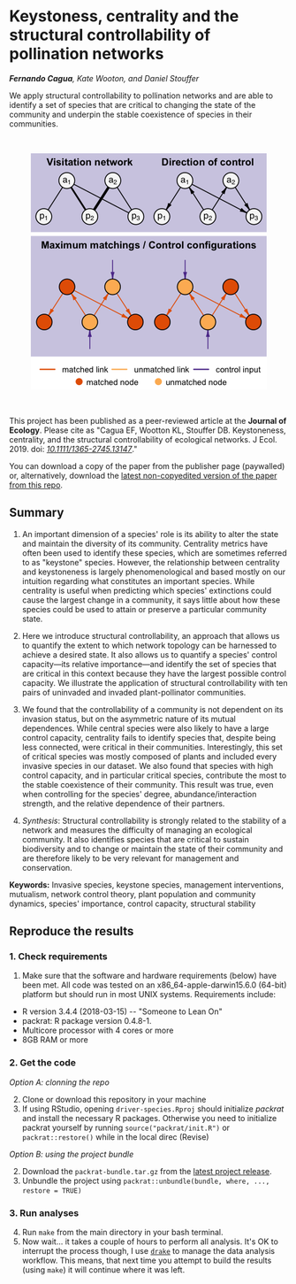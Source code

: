 # Keystoness, centrality and the structural controllability of pollination networks

*__Fernando Cagua__, Kate Wooton, and Daniel Stouffer*

We apply structural controllability to pollination networks and are able to identify a set of species that are critical to changing the state of the community and underpin the stable coexistence of species in their communities. 

<br/>
<p align="center">
  <img src="paper/graphical-abstract-small.png" alt="Graphical abstract explaining the structural controllability of networks"/>
</p>
<br/>

This project has been published as a peer-reviewed article at the **Journal of Ecology**. 
Please cite as "Cagua EF, Wootton KL, Stouffer DB. Keystoneness, centrality, and the structural controllability of ecological networks. J Ecol. 2019. doi: *[10.1111/1365-2745.13147](https://doi.org/10.1111/1365-2745.13147)*."

You can download a copy of the paper from the publisher page (paywalled) or, alternatively, download the [latest non-copyedited version of the paper from this repo](https://github.com/stoufferlab/driver-species/releases/latest).

## Summary

1. An important dimension of a species' role is its ability to alter the state and maintain the diversity of its community. 
Centrality metrics have often been used to identify these species, which are sometimes referred to as "keystone" species. 
However, the relationship between centrality and keystoneness is largely phenomenological and based mostly on our intuition regarding what constitutes an important species. 
While centrality is useful when predicting which species' extinctions could cause the largest change in a community, it says little about how these species could be used to attain or preserve a particular community state.

2. Here we introduce structural controllability, an approach that allows us to quantify the extent to which network topology can be harnessed to achieve a desired state. 
It also allows us to quantify a species' control capacity—its relative importance—and identify the set of species that are critical in this context because they have the largest possible control capacity. 
We illustrate the application of structural controllability with ten pairs of uninvaded and invaded plant-pollinator communities.

3. We found that the controllability of a community is not dependent on its invasion status, but on the asymmetric nature of its mutual dependences. 
While central species were also likely to have a large control capacity, centrality fails to identify species that, despite being less connected, were critical in their communities. 
Interestingly, this set of critical species was mostly composed of plants and included every invasive species in our dataset. 
We also found that species with high control capacity, and in particular critical species, contribute the most to the stable coexistence of their community.
This result was true, even when controlling for the species' degree, abundance/interaction strength, and the relative dependence of their partners. 

4. *Synthesis*: Structural controllability is strongly related to the stability of a network and measures the difficulty of managing an ecological community.
It also identifies species that are critical to sustain biodiversity and to change or maintain the state of their community and are therefore likely to be very relevant for management and conservation. 

**Keywords:** Invasive species, keystone species, management interventions, mutualism, network control theory, plant population and community dynamics, species' importance, control capacity, structural stability

## Reproduce the results

### 1. Check requirements

1. Make sure that the software and hardware requirements (below) have been met. All code was tested on an x86_64-apple-darwin15.6.0 (64-bit) platform but should run in most UNIX systems. Requirements include:

* R version 3.4.4 (2018-03-15) -- "Someone to Lean On"
* packrat: R package version 0.4.8-1.
* Multicore processor with 4 cores or more
* 8GB RAM or more

### 2. Get the code

*Option A: clonning the repo*

2. Clone or download this repository in your machine
3. If using RStudio, opening `driver-species.Rproj` should initialize *packrat* and install the necessary R packages. Otherwise you need to initialize packrat yourself by running `source("packrat/init.R")` or `packrat::restore()` while in the local direc (Revise)

*Option B: using the project bundle*

2. Download the `packrat-bundle.tar.gz` from the [latest project release](https://github.com/stoufferlab/driver-species/releases/latest).
3. Unbundle the project using `packrat::unbundle(bundle, where, ..., restore = TRUE)`

### 3. Run analyses

4. Run `make` from the main directory in your bash terminal. 
5. Now wait... it takes a couple of hours to perform all analysis. It's OK to interrupt the process though, I use [`drake`](https://github.com/ropensci/drake) to manage the data analysis workflow. This means, that next time you attempt to build the results (using `make`) it will continue where it was left. 
